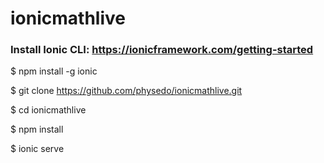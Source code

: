 # ionicmathlive

### Install Ionic CLI: https://ionicframework.com/getting-started



$ npm install -g ionic

$ git clone https://github.com/physedo/ionicmathlive.git

$ cd ionicmathlive

$ npm install

$ ionic serve

